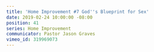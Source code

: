 ```yaml
---
title: 'Home Improvement #7 God''s Blueprint for Sex'
date: 2019-02-24 10:00:00 -08:00
position: 41
series: Home Improvement
communicator: Pastor Jason Graves
vimeo_id: 319969073
---
```


